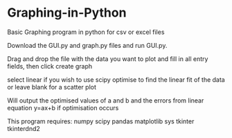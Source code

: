 # Graphing-in-Python
Basic Graphing program in python for csv or excel files


Download the GUI.py and graph.py files and run GUI.py.

Drag and drop the file with the data you want to plot and fill in all entry fields, then click create graph


select linear if you wish to use scipy optimise to find the linear fit of the data or leave blank for a scatter plot

Will output the optimised values of a and b and the errors from linear equation y=ax+b if optimisation occurs

This program requires:
numpy
scipy
pandas
matplotlib
sys
tkinter
tkinterdnd2



